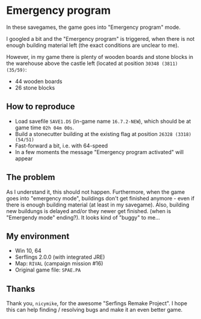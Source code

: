 # Emergency program

In these savegames, the game goes into "Emergency program" mode.

I googled a bit and the "Emergency program" is triggered, when there is not enough building material left (the exact conditions are unclear to me).

However, in my game there is plenty of wooden boards and stone blocks in the warehouse above the castle left (located at position `30348 (3811) (35/59)`:

* 44 wooden boards
* 26 stone blocks

## How to reproduce

* Load savefile `SAVE1.DS` (in-game name `16.7.2-NEW`), which should be at game time `02h 04m 00s`.
* Build a stonecutter building at the existing flag at position `26328 (3318) (54/51)`
* Fast-forward a bit, i.e. with 64-speed
* In a few moments the message "Emergency program activated" will appear

## The problem

As I understand it, this should not happen. Furthermore, when the game goes into "emergency mode", buildings don't get finished anymore - even if there is enough building material (at least in my savegame). Also, building new buildungs is delayed and/or they newer get finished. (when is "Emergendy mode" ending?). It looks kind of "buggy" to me...

## My environment

* Win 10, 64
* Serflings 2.0.0 (with integrated JRE)
* Map: `RIVAL` (campaign mission #16)
* Original game file: `SPAE.PA`

## Thanks

Thank you, `nicymike`, for the awesome "Serfings Remake Project". I hope this can help finding / resolving bugs and make it an even better game.
